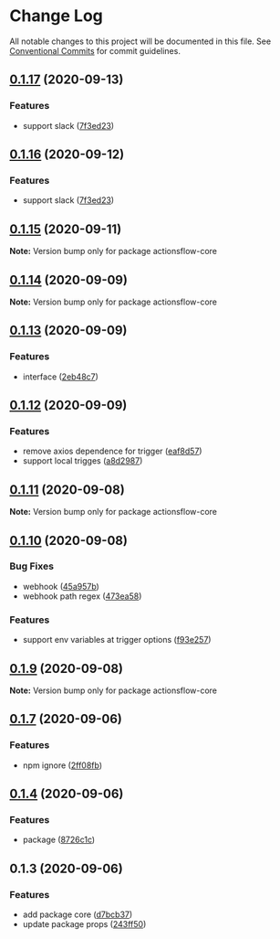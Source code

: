 # Change Log

All notable changes to this project will be documented in this file.
See [Conventional Commits](https://conventionalcommits.org) for commit guidelines.

## [0.1.17](https://github.com/actionsflow/actionsflow/compare/actionsflow-core@0.1.15...actionsflow-core@0.1.17) (2020-09-13)

### Features

- support slack ([7f3ed23](https://github.com/actionsflow/actionsflow/commit/7f3ed23d4c9cd4d1845bf6bd00692726ad6543f5))

## [0.1.16](https://github.com/actionsflow/actionsflow/compare/actionsflow-core@0.1.15...actionsflow-core@0.1.16) (2020-09-12)

### Features

- support slack ([7f3ed23](https://github.com/actionsflow/actionsflow/commit/7f3ed23d4c9cd4d1845bf6bd00692726ad6543f5))

## [0.1.15](https://github.com/actionsflow/actionsflow/compare/actionsflow-core@0.1.14...actionsflow-core@0.1.15) (2020-09-11)

**Note:** Version bump only for package actionsflow-core

## [0.1.14](https://github.com/actionsflow/actionsflow/compare/actionsflow-core@0.1.13...actionsflow-core@0.1.14) (2020-09-09)

**Note:** Version bump only for package actionsflow-core

## [0.1.13](https://github.com/actionsflow/actionsflow/compare/actionsflow-core@0.1.12...actionsflow-core@0.1.13) (2020-09-09)

### Features

- interface ([2eb48c7](https://github.com/actionsflow/actionsflow/commit/2eb48c7ab1e8ca32e3414de83df5092a6cdf970f))

## [0.1.12](https://github.com/actionsflow/actionsflow/compare/actionsflow-core@0.1.11...actionsflow-core@0.1.12) (2020-09-09)

### Features

- remove axios dependence for trigger ([eaf8d57](https://github.com/actionsflow/actionsflow/commit/eaf8d57b8c9fdc860723a713eb6064606dfd7bd7))
- support local trigges ([a8d2987](https://github.com/actionsflow/actionsflow/commit/a8d29876930cffd9635a0e6052d918295ddbb24c))

## [0.1.11](https://github.com/actionsflow/actionsflow/compare/actionsflow-core@0.1.10...actionsflow-core@0.1.11) (2020-09-08)

**Note:** Version bump only for package actionsflow-core

## [0.1.10](https://github.com/actionsflow/actionsflow/compare/actionsflow-core@0.1.9...actionsflow-core@0.1.10) (2020-09-08)

### Bug Fixes

- webhook ([45a957b](https://github.com/actionsflow/actionsflow/commit/45a957b85f027c4d106bd4fde153b31684d73fcb))
- webhook path regex ([473ea58](https://github.com/actionsflow/actionsflow/commit/473ea584d1c2b5bc3126b60bc5d40fd37603b4f3))

### Features

- support env variables at trigger options ([f93e257](https://github.com/actionsflow/actionsflow/commit/f93e257db4e34a2ee42a8c1821b00a56e4f2f40d))

## [0.1.9](https://github.com/actionsflow/actionsflow/compare/actionsflow-core@0.1.7...actionsflow-core@0.1.9) (2020-09-08)

**Note:** Version bump only for package actionsflow-core

## [0.1.7](https://github.com/actionsflow/actionsflow/compare/actionsflow-core@0.1.4...actionsflow-core@0.1.7) (2020-09-06)

### Features

- npm ignore ([2ff08fb](https://github.com/actionsflow/actionsflow/commit/2ff08fb31335ba7520aaf3d1ecd50d50a5a93027))

## [0.1.4](https://github.com/actionsflow/actionsflow/compare/actionsflow-core@0.1.3...actionsflow-core@0.1.4) (2020-09-06)

### Features

- package ([8726c1c](https://github.com/actionsflow/actionsflow/commit/8726c1cbf52382e5277a6bf7409b6be420eb16ea))

## 0.1.3 (2020-09-06)

### Features

- add package core ([d7bcb37](https://github.com/actionsflow/actionsflow/commit/d7bcb37b72bfd78aee59d3b90b29e0031c0772b8))
- update package props ([243ff50](https://github.com/actionsflow/actionsflow/commit/243ff5065f5f7b69cea034c9c8c5a0194593286b))
